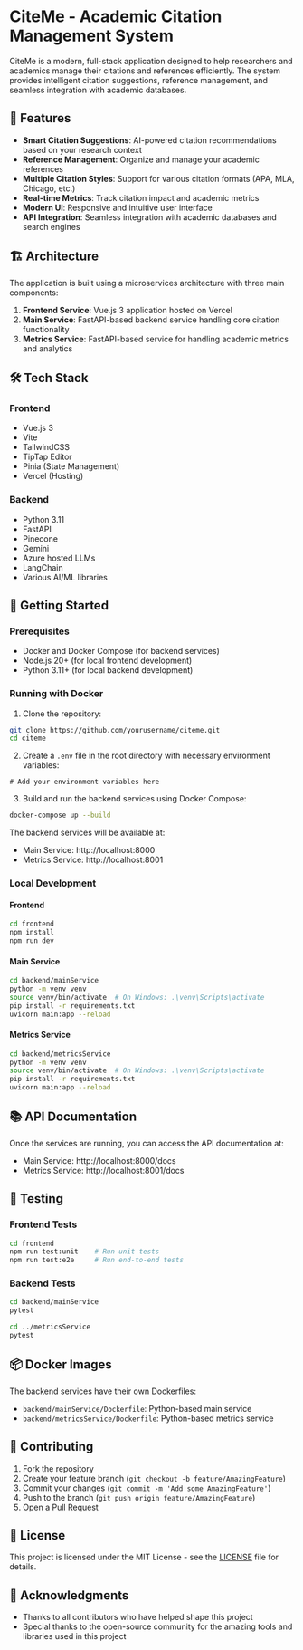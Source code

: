 # CiteMe - Academic Citation Management System

CiteMe is a modern, full-stack application designed to help researchers and academics manage their citations and references efficiently. The system provides intelligent citation suggestions, reference management, and seamless integration with academic databases.

## 🚀 Features

- **Smart Citation Suggestions**: AI-powered citation recommendations based on your research context
- **Reference Management**: Organize and manage your academic references
- **Multiple Citation Styles**: Support for various citation formats (APA, MLA, Chicago, etc.)
- **Real-time Metrics**: Track citation impact and academic metrics
- **Modern UI**: Responsive and intuitive user interface
- **API Integration**: Seamless integration with academic databases and search engines

## 🏗️ Architecture

The application is built using a microservices architecture with three main components:

1. **Frontend Service**: Vue.js 3 application hosted on Vercel
2. **Main Service**: FastAPI-based backend service handling core citation functionality
3. **Metrics Service**: FastAPI-based service for handling academic metrics and analytics

## 🛠️ Tech Stack

### Frontend
- Vue.js 3
- Vite
- TailwindCSS
- TipTap Editor
- Pinia (State Management)
- Vercel (Hosting)

### Backend
- Python 3.11
- FastAPI
- Pinecone
- Gemini
- Azure hosted LLMs
- LangChain
- Various AI/ML libraries

## 🚀 Getting Started

### Prerequisites

- Docker and Docker Compose (for backend services)
- Node.js 20+ (for local frontend development)
- Python 3.11+ (for local backend development)

### Running with Docker

1. Clone the repository:
```bash
git clone https://github.com/yourusername/citeme.git
cd citeme
```

2. Create a `.env` file in the root directory with necessary environment variables:
```env
# Add your environment variables here
```

3. Build and run the backend services using Docker Compose:
```bash
docker-compose up --build
```

The backend services will be available at:
- Main Service: http://localhost:8000
- Metrics Service: http://localhost:8001

### Local Development

#### Frontend
```bash
cd frontend
npm install
npm run dev
```

#### Main Service
```bash
cd backend/mainService
python -m venv venv
source venv/bin/activate  # On Windows: .\venv\Scripts\activate
pip install -r requirements.txt
uvicorn main:app --reload
```

#### Metrics Service
```bash
cd backend/metricsService
python -m venv venv
source venv/bin/activate  # On Windows: .\venv\Scripts\activate
pip install -r requirements.txt
uvicorn main:app --reload
```

## 📚 API Documentation

Once the services are running, you can access the API documentation at:
- Main Service: http://localhost:8000/docs
- Metrics Service: http://localhost:8001/docs

## 🧪 Testing

### Frontend Tests
```bash
cd frontend
npm run test:unit    # Run unit tests
npm run test:e2e     # Run end-to-end tests
```

### Backend Tests
```bash
cd backend/mainService
pytest

cd ../metricsService
pytest
```

## 📦 Docker Images

The backend services have their own Dockerfiles:

- `backend/mainService/Dockerfile`: Python-based main service
- `backend/metricsService/Dockerfile`: Python-based metrics service

## 🤝 Contributing

1. Fork the repository
2. Create your feature branch (`git checkout -b feature/AmazingFeature`)
3. Commit your changes (`git commit -m 'Add some AmazingFeature'`)
4. Push to the branch (`git push origin feature/AmazingFeature`)
5. Open a Pull Request

## 📄 License

This project is licensed under the MIT License - see the [LICENSE](LICENSE) file for details.

## 🙏 Acknowledgments

- Thanks to all contributors who have helped shape this project
- Special thanks to the open-source community for the amazing tools and libraries used in this project 